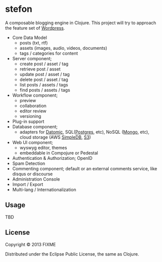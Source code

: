 # stefon

A composable blogging engine in Clojure. This project will try to approach the feature set of [Wordpress](http://codex.wordpress.org/WordPress_Features).
 * Core Data Model
   * posts (txt, rtf)
   * assets (images, audio, videos, documents)
   * tags / categories for content
 * Server component;
   * create post / asset / tag
   * retrieve post / asset
   * update post / asset / tag
   * delete post / asset / tag
   * list posts / assets / tags
   * find posts / assets / tags
 * Workflow component;
   * preview
   * collaboration
   * editor review
   * versioning
 * Plug-in support
 * Database component;
   * adapters for [Datomic](http://www.datomic.com), SQL([Postgres](http://www.postgresql.org), etc), NoSQL ([Mongo](http://www.mongodb.org), etc), cloud storage (AWS [SimpleDB](http://aws.amazon.com/simpledb), [S3](http://aws.amazon.com/s3))
 * Web UI component;
   * wyswyg editor, themes
   * embeddable in Compojure or Pedestal
 * Authentication & Authorization; OpenID
 * Spam Detection
 * Commenting component; default or an external comments service, like disqus or discourse
 * Administration Console
 * Import / Export
 * Multi-lang / Internationalization


## Usage

TBD

## License

Copyright © 2013 FIXME

Distributed under the Eclipse Public License, the same as Clojure.
